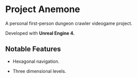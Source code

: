 # Project Anemone

A personal first-person dungeon crawler videogame project.

Developed with **Unreal Engine 4.**

## Notable Features

* Hexagonal navigation.

* Three dimensional levels.
